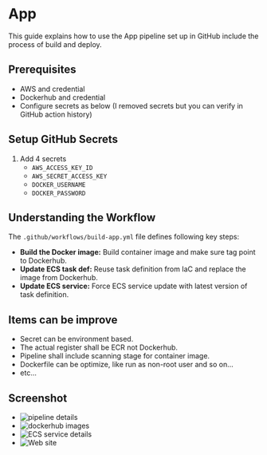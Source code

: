# App

This guide explains how to use the App pipeline set up in GitHub include the process of build and deploy.

## Prerequisites

- AWS and credential
- Dockerhub and credential
- Configure secrets as below (I removed secrets but you can verify in GitHub action history)

## Setup GitHub Secrets

1. Add 4 secrets
   - `AWS_ACCESS_KEY_ID`
   - `AWS_SECRET_ACCESS_KEY`
   - `DOCKER_USERNAME`
   - `DOCKER_PASSWORD`

## Understanding the Workflow

The `.github/workflows/build-app.yml` file defines following key steps:

- **Build the Docker image:** Build container image and make sure tag point to Dockerhub.
- **Update ECS task def:**  Reuse task definition from IaC and replace the image from Dockerhub.
- **Update ECS service:** Force ECS service update with latest version of task definition.

## Items can be improve

- Secret can be environment based.
- The actual register shall be ECR not Dockerhub.
- Pipeline shall include scanning stage for container image.
- Dockerfile can be optimize, like run as non-root user and so on...
- etc...

## Screenshot
- ![pipeline details](https://github.com/assessment10/App/assets/73170256/c55ada89-928a-4fab-9e07-46535fb39020)
- ![dockerhub images](https://github.com/assessment10/App/assets/73170256/88d64199-9b21-40e7-b276-70e05eecae16)
- ![ECS service details](https://github.com/assessment10/App/assets/73170256/f553d41d-71a0-42a7-b532-3023479342c1)
- ![Web site](https://github.com/assessment10/App/assets/73170256/548ce913-5992-474a-aa52-84927aef0b31)
